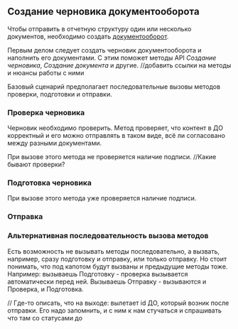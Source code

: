 ## Создание черновика документооборота
Чтобы отправить в отчетную структуру один или несколько документов, необходимо создать [документооборот](https://github.com/eugenialobanova/test-repo/blob/master/README.md#%D0%A2%D0%B5%D1%80%D0%BC%D0%B8%D0%BD%D0%BE%D0%BB%D0%BE%D0%B3%D0%B8%D1%8F).

Первым делом следует создать черновик документооборота и наполнить его документами.
С этим поможет методы API *Создание черновика*, *Cоздание документа* и другие.
//добавить ссылки на методы и нюансы работы с ними



Базовый сценарий предполагает последовательные вызовы методов проверки, подготовки и отправки.

### Проверка черновика
 Черновик необходимо проверить. Метод проверяет, что контент в ДО корректный и его можно отправлять в таком виде, всё ли согласовано между разными документами.

При вызове этого метода не проверяется наличие подписи.
//Какие бывают проверки?

### Подготовка черновика

При вызове этого метода уже проверяется наличие подписи.

### Отправка

### Альтернативная последовательность вызова методов
Есть возможность не вызывать методы последовательно, а вызвать, например, сразу подготовку и отправку, или только отправку. Но стоит понимать, что под капотом будут вызваны и предыдущие методы тоже. Например: вызываешь Подготовку - проверка вызывается автоматически перед ней. Вызываешь Отправку - вызываются и Проверка, и Подготовка.



// Где-то описать, что на выходе: вылетает id ДО, который возник после отправки. Его надо запомнить, и с ним к нам стучаться и спрашивать что там со статусами до
